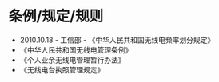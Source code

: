 # 条例/规定/规则

- 2010.10.18 - 工信部 - 《中华人民共和国无线电频率划分规定》
- 《中华人民共和国无线电管理条例》
- 《个人业余无线电管理暂行办法》
- 《无线电台执照管理规定》
